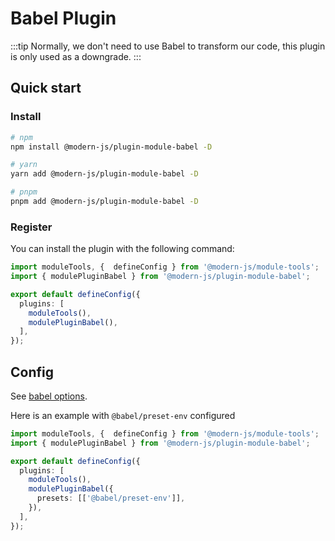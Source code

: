 # Babel Plugin

:::tip
Normally, we don't need to use Babel to transform our code, this plugin is only used as a downgrade.
:::

## Quick start

### Install

```bash
# npm
npm install @modern-js/plugin-module-babel -D

# yarn
yarn add @modern-js/plugin-module-babel -D

# pnpm
pnpm add @modern-js/plugin-module-babel -D
```

### Register

You can install the plugin with the following command:

```ts
import moduleTools, {  defineConfig } from '@modern-js/module-tools';
import { modulePluginBabel } from '@modern-js/plugin-module-babel';

export default defineConfig({
  plugins: [
    moduleTools(),
    modulePluginBabel(),
  ],
});
```

## Config

See [babel options](https://babeljs.io/docs/options).

Here is an example with `@babel/preset-env` configured

```ts
import moduleTools, {  defineConfig } from '@modern-js/module-tools';
import { modulePluginBabel } from '@modern-js/plugin-module-babel';

export default defineConfig({
  plugins: [
    moduleTools(),
    modulePluginBabel({
      presets: [['@babel/preset-env']],
    }),
  ],
});
```

